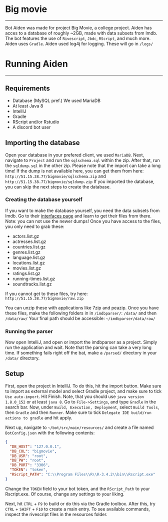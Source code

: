 # Big movie
___
Bot Aiden was made for project Big Movie, a college project.
Aiden has acces to a database of roughly ~2GB, made with data subsets from Imdb.
The bot features the use of `Rivescript`, `Jbdc`, `RScript`, and much more. Aiden uses `Gradle`.
Aiden used log4j for logging. These will go in `/logs/`
# Running Aiden
___
## Requirements
 * Database (MySQL pref.) We used MariaDB
 * At least Java 8
 * IntellIJ
 * Gradle
 * RScript and/or Rstudio
 * A discord bot user

## Importing the database
Open your database in your prefered client, we used `MariaDB`. Next, navigate to `Project` and run the `sqlschema.sql` within the zip. After that, run the `sqldump.sql` in the other zip. Please note that the import can take a long time! If the dump is not available here, you can get them from here: `http://51.15.38.77/bigmovie/sqlschema.zip` and `http://51.15.38.77/bigmovie/sqldump.zip` If you imported the database, you can skip the next steps to create the database.

### Creating the database yourself
If you want to make the database yourself, you need the data subsets from Imdb. Go to their [interfaces page](http://www.imdb.com/interfaces/) and learn to get their files from there. Note: you can not use the newer dumps! Once you have access to the files, you only need to grab these:
* actors.list.gz
* actresses.list.gz
* countries.list.gz
* genres.list.gz
* language.list.gz
* locations.list.gz
* movies.list.gz
* ratings.list.gz
* running-times.list.gz
* soundtracks.list.gz

If you cannot get to these files, try here: `http://51.15.38.77/bigmovie/raw.zip`

You can unzip these with applications like 7zip and peazip.
Once you have these files, make the following folders in in `/imdbparser/`: `/data/` and then `/data/raw/`
Your final path should be accessible: `~/imdbparser/data/raw/`

### Running the parser
Now open IntelliJ, and open or import the imdbparser as a project. Simply run the application and wait. Note that the parsing can take a very long time. If something fails right off the bat, make a `/parsed/` directory in your `/data/` directory. 

## Setup
First, open the project in IntellIJ. To do this, hit the import button. Make sure to import as external model and select Gradle project, and make sure to tick `Use auto-import`. Hit Finish. Note, that you should use `java version 1.8.0_152` or at least `java 8`. Go to `File->Settings`, and type `Gradle` in the search bar. Now, under `Build, Execution, Deployment`, select `Build Tools`, then `Gradle` and then `Runner`. Make sure to tick `Delegate IDE build/run actions to gradle` and hit apply.

Next up, navigate to `~/bot/src/main/resources/` and create a file named `BotConfig.json` with the following contents:
```json
{
  "DB_HOST": "127.0.0.1",
  "DB_COL": "bigmovie",
  "DB_USR": "root",
  "DB_PW": "root",
  "DB_PORT": "3306",
  "TOKEN": "token",
  "RScript_PATH": "C:\\Program Files\\R\\R-3.4.2\\bin\\Rscript.exe"
}
```
Change the `TOKEN` field to your bot token, and the `RScript_Path` to your Rscript.exe. Of course, change any settings to your liking.

Next, hit `CTRL` + `F9` to build or do this via the Gradle toolbox. After this, try `CTRL` + `SHIFT` + `F10` to create a main entry. To see available commands, inspect the rivescript files in the resources folder.

